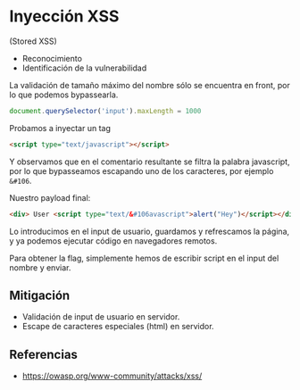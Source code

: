 # Inyección XSS
(Stored XSS)

- Reconocimiento
- Identificación de la vulnerabilidad

La validación de tamaño máximo del nombre sólo se encuentra en front, por lo que podemos bypassearla.

```js
document.querySelector('input').maxLength = 1000
```
Probamos a inyectar un tag
```html 
<script type="text/javascript"></script>
```
Y observamos que en el comentario resultante se filtra la palabra javascript, por lo que bypasseamos escapando uno de los caracteres, por ejemplo `&#106`.

Nuestro payload final:
```html
<div> User <script type="text/&#106avascript">alert("Hey")</script></div>
```

Lo introducimos en el input de usuario, guardamos y refrescamos la página, y ya podemos ejecutar código en navegadores remotos.

Para obtener la flag, simplemente hemos de escribir script en el input del nombre y enviar.

## Mitigación
- Validación de input de usuario en servidor.
- Escape de caracteres especiales (html) en servidor.

## Referencias
- https://owasp.org/www-community/attacks/xss/